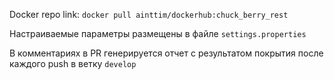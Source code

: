 Docker repo link: `docker pull ainttim/dockerhub:chuck_berry_rest`

Настраиваемые параметры размещены в файле `settings.properties`

В комментариях в PR генерируется отчет с результатом покрытия после каждого push в ветку `develop`

